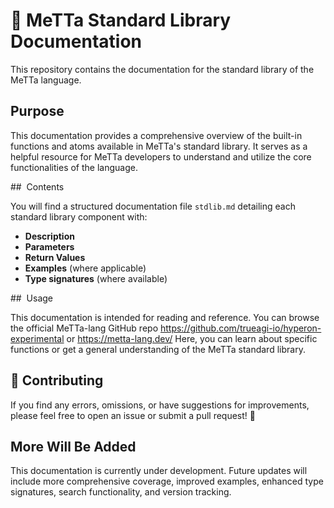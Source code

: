 # 📖 MeTTa Standard Library Documentation  

This repository contains the documentation for the standard library of the MeTTa language.  

## Purpose  

This documentation provides a comprehensive overview of the built-in functions and atoms available in MeTTa's standard library. It serves as a helpful resource for MeTTa developers to understand and utilize the core functionalities of the language.  

##  Contents  

You will find a structured documentation file `stdlib.md` detailing each standard library component with:  

- **Description**  
- **Parameters**  
- **Return Values**  
- **Examples** (where applicable)  
- **Type signatures** (where available)  

##  Usage  

This documentation is intended for reading and reference. You can browse the official MeTTa-lang GitHub repo https://github.com/trueagi-io/hyperon-experimental or https://metta-lang.dev/
Here, you can learn about specific functions or get a general understanding of the MeTTa standard library.  

## 🤝 Contributing  

If you find any errors, omissions, or have suggestions for improvements, please feel free to open an issue or submit a pull request! 🚀  

## More Will Be Added

This documentation is currently under development.  Future updates will include more comprehensive coverage, improved examples, enhanced type signatures, search functionality, and version tracking.         
